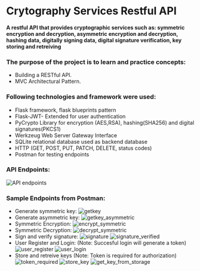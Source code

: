 # Crytography Services Restful API
**A restful API that provides cryptographic services such as: symmetric encryption and decryption, asymmetric encryption and decryption, hashing data, digitally signing data, digital signature verification, key storing and retreiving**
### The purpose of the project is to learn and practice concepts:
* Building a RESTful API.
* MVC Architectural Pattern.
### Following technologies and framework were used:
* Flask framework, flask blueprints pattern
* Flask-JWT- Extended for user authentication
* PyCrypto Library for encryption (AES,RSA), hashing(SHA256) and digital signatures(PKCS1)
* Werkzeug Web Server Gateway Interface
* SQLite relational database used as backend database
* HTTP (GET, POST, PUT, PATCH, DELETE, status codes)
* Postman for testing endpoints
### API Endpoints:

![API endpoints](https://github.com/minhtriet359/CryptoServiceAPI/assets/148809094/29b5001c-b034-4ea0-90a1-7e3628f69366)
### Sample Endpoints from Postman:
* Generate symmetric key:
![getkey](https://github.com/minhtriet359/CryptoServiceAPI/assets/148809094/536455fc-32f5-4835-aeea-d7eaa84ddf8e)
* Generate asymmetric key:
![getkey_asymmetric](https://github.com/minhtriet359/CryptoServiceAPI/assets/148809094/a83685ef-4ac1-4b3f-8473-8b2465f7d384)
* Symmetric Encryption:
![encrypt_symmetric](https://github.com/minhtriet359/CryptoServiceAPI/assets/148809094/bbee11f0-52d8-43be-b347-802f85bb4064)
* Symmetric Decryption:
![decrypt_symmetric](https://github.com/minhtriet359/CryptoServiceAPI/assets/148809094/81cfd4cc-9dcd-4d43-a775-a0c43529ce9c)
* Sign and verify signature:
![signature](https://github.com/minhtriet359/CryptoServiceAPI/assets/148809094/417375a0-6eaa-4bf5-af3c-7fcdc442dfe9)
![signature_verified](https://github.com/minhtriet359/CryptoServiceAPI/assets/148809094/55d20538-1db0-4015-890d-688b9cfc042b)
* User Register and Login:
(Note: Succesful login will generate a token)
![user_register](https://github.com/minhtriet359/CryptoServiceAPI/assets/148809094/457d748b-f028-4119-a38a-208f4879a139)
![user_login](https://github.com/minhtriet359/CryptoServiceAPI/assets/148809094/8254ea89-aa92-43a7-a8e6-b2af7f5f0a9a)
* Store and retreive keys
(Note: Token is required for authorization)
![token_required](https://github.com/minhtriet359/CryptoServiceAPI/assets/148809094/5b2d8e89-58b6-4ef0-9bee-902427a8f991)
![store_key](https://github.com/minhtriet359/CryptoServiceAPI/assets/148809094/2b53d95c-dda1-49d3-a9aa-3f434137a9e4)
![get_key_from_storage](https://github.com/minhtriet359/CryptoServiceAPI/assets/148809094/2e49f530-3f3d-4e01-8221-05e03f242f75)


  


